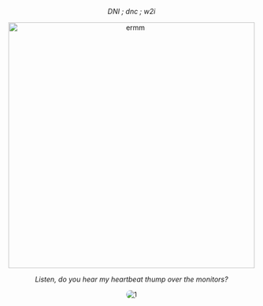 <p align="center"> <em> DNI ; dnc ; w2i </em> </p> </p>

<p align="center">
  <img src="https://files.catbox.moe/wrrf3b.png" alt="ermm" width="500"/>
</p>

<p align="center"> <em> Listen, do you hear my heartbeat thump over the monitors? </em> </p> </p>


<div align="center">
  <a href="https://github.com/sumi-vitae">
    <img src="https://komarev.com/ghpvc/?username=sumi-vitae&label=&color=ffffff&style=flat&labelColor=360a0a" alt="1" style="border-radius: 10px;" />
  </a>
</div>
